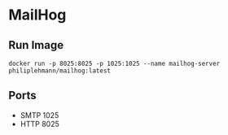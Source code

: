 # MailHog

## Run Image

```
docker run -p 8025:8025 -p 1025:1025 --name mailhog-server philiplehmann/mailhog:latest
```

## Ports

- SMTP 1025
- HTTP 8025
